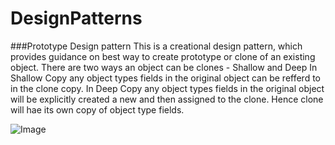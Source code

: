 # DesignPatterns

###Prototype Design pattern
This is a creational design pattern, which provides guidance on best way to create prototype or clone of an existing object.
There are two ways an object can be clones - Shallow and Deep
In Shallow Copy any object types fields in the original object can be refferd to in the clone copy.
In Deep Copy any object types fields in the original object will be explicitly created a new and then assigned to the clone. Hence clone will hae its own copy of object type fields.

![Image](https://docs.google.com/drawings/d/1zp_v9r_zQAJcfP0aopdzS-Iumi7QViY0Bw9etRnpDLY/edit?usp=sharing)
